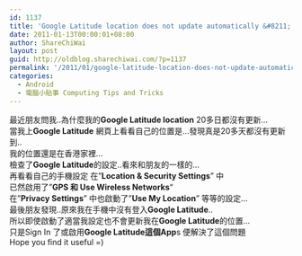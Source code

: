 ```yaml
---
id: 1137
title: 'Google Latitude location does not update automatically &#8211; Google Latitude 不能自動更新位置'
date: 2011-01-13T00:00:01+08:00
author: ShareChiWai
layout: post
guid: http://oldblog.sharechiwai.com/?p=1137
permalink: '/2011/01/google-latitude-location-does-not-update-automatically-google-latitude-%e4%b8%8d%e8%83%bd%e8%87%aa%e5%8b%95%e6%9b%b4%e6%96%b0%e4%bd%8d%e7%bd%ae/'
categories:
  - Android
  - 電腦小貼事 Computing Tips and Tricks
---
```

<div id="_mcePaste">
  最近朋友問我..為什麼我的<strong>Google Latitude location</strong> 20多日都沒有更新&#8230;
</div>

<div id="_mcePaste">
  當我上<strong>Google Latitude</strong> 網頁上看看自己的位置是&#8230;發現真是20多天都沒有更新到..
</div>

<div id="_mcePaste">
  我的位置還是在香港家裡&#8230;
</div>

<div id="_mcePaste">
  檢查了<strong>Google Latitude</strong>的設定..看來和朋友的一樣的&#8230;
</div>

<div id="_mcePaste">
  再看看自己的手機設定 在&#8221;<strong>Location & Security Settings</strong>&#8221; 中
</div>

<div id="_mcePaste">
  已然啟用了&#8221;<strong>GPS 和 Use Wireless Networks</strong>&#8220;
</div>

<div id="_mcePaste">
  在&#8221;<strong>Privacy Settings</strong>&#8221; 中也啟動了&#8221;<strong>Use My Location</strong>&#8221; 等等的設定&#8230;
</div>

<div id="_mcePaste">
  最後朋友發現..原來我在手機中沒有登入<strong>Google Latitude</strong>..
</div>

<div id="_mcePaste">
  所以即使啟動了適當我設定也不會更新我在<strong>Google Latitude</strong>的位置&#8230;
</div>

<div id="_mcePaste">
  只是Sign In 了或啟用<strong>Google Latitude這個App</strong>s 便解決了這個問題
</div>

<div id="_mcePaste">
  Hope you find it useful =)
</div>